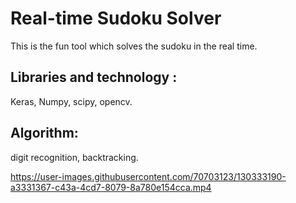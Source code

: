 # Real-time Sudoku Solver
This is the fun tool which solves the sudoku in the real time.

## Libraries and technology :
Keras, Numpy, scipy, opencv.

## Algorithm:
digit recognition, backtracking.


https://user-images.githubusercontent.com/70703123/130333190-a3331367-c43a-4cd7-8079-8a780e154cca.mp4

